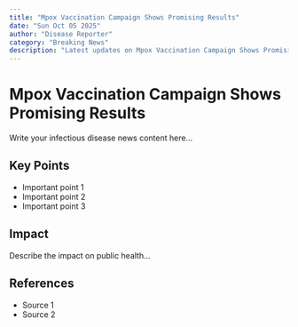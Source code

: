 ```yaml
---
title: "Mpox Vaccination Campaign Shows Promising Results"
date: "Sun Oct 05 2025"
author: "Disease Reporter"
category: "Breaking News"
description: "Latest updates on Mpox Vaccination Campaign Shows Promising Results"
---
```


# Mpox Vaccination Campaign Shows Promising Results

Write your infectious disease news content here...

## Key Points

- Important point 1
- Important point 2
- Important point 3

## Impact

Describe the impact on public health...

## References

- Source 1
- Source 2
